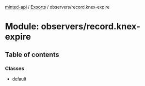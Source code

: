 [minted-api](../README.md) / [Exports](../modules.md) / observers/record.knex-expire

# Module: observers/record.knex-expire

## Table of contents

### Classes

- [default](../classes/observers_record_knex_expire.default.md)
